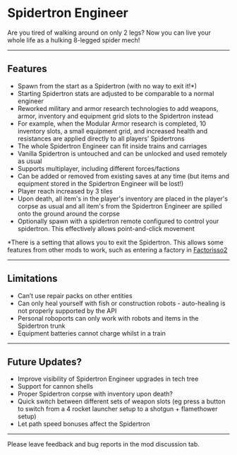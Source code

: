 Spidertron Engineer
==================

Are you tired of walking around on only 2 legs? Now you can live your whole life as a hulking 8-legged spider mech!

-----
Features
-----

- Spawn from the start as a Spidertron (with no way to exit it!*)
- Starting Spidertron stats are adjusted to be comparable to a normal engineer
- Reworked military and armor research technologies to add weapons, armor, inventory and equipment grid slots to the Spidertron instead
- For example, when the Modular Armor research is completed, 10 inventory slots, a small equipment grid, and increased health and resistances are applied directly to all players’ Spidertrons
- The whole Spidertron Engineer can fit inside trains and carriages
- Vanilla Spidertron is untouched and can be unlocked and used remotely as usual
- Supports multiplayer, including different forces/factions
- Can be added or removed from existing saves at any time (but items and equipment stored in the Spidertron Engineer will be lost!)
- Player reach increased by 3 tiles
- Upon death, all item's in the player's inventory are placed in the player's corpse as usual and all item's from the Spidertron Engineer are spilled onto the ground around the corpse
- Optionally spawn with a spidertron remote configured to control your spidertron. This effectively allows point-and-click movement

*There is a setting that allows you to exit the Spidertron. This allows some features from other mods to work, such as entering a factory in [Factorisso2](https://mods.factorio.com/mod/Factorissimo2)

-----
Limitations
-----
- Can’t use repair packs on other entities
- Can only heal yourself with fish or construction robots - auto-healing is not properly supported by the API
- Personal roboports can only work with robots and items in the Spidertron trunk
- Equipment batteries cannot charge whilst in a train

-----
Future Updates?
-----

- Improve visibility of Spidertron Engineer upgrades in tech tree
- Support for cannon shells
- Proper Spidertron corpse with inventory upon death?
- Quick switch between different sets of weapon slots (eg press a button to switch from a 4 rocket launcher setup to a shotgun + flamethower setup)
- Let path speed bonuses affect the Spidertron 

-----
Please leave feedback and bug reports in the mod discussion tab.